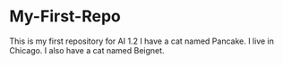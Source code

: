 # My-First-Repo
This is my first repository for AI 1.2
I have a cat named Pancake.
I live in Chicago.
I also have a cat named Beignet.
